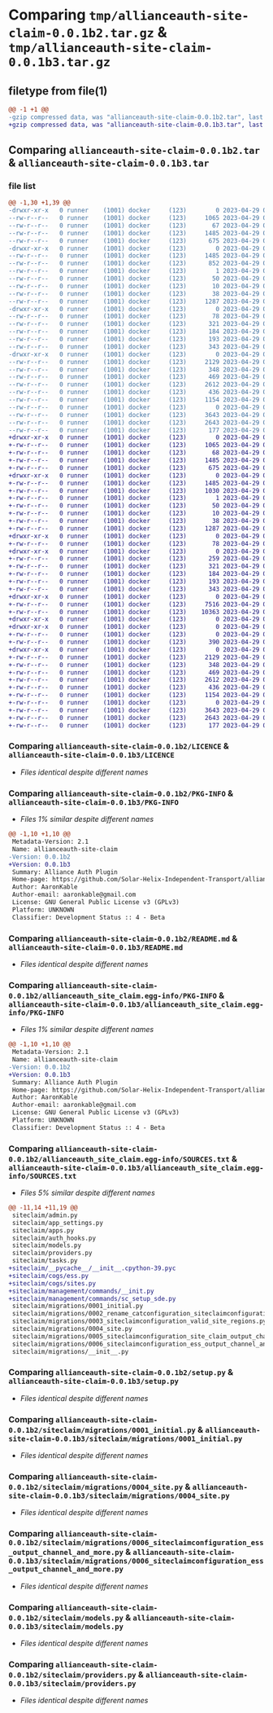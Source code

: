 # Comparing `tmp/allianceauth-site-claim-0.0.1b2.tar.gz` & `tmp/allianceauth-site-claim-0.0.1b3.tar.gz`

## filetype from file(1)

```diff
@@ -1 +1 @@
-gzip compressed data, was "allianceauth-site-claim-0.0.1b2.tar", last modified: Sat Apr 29 03:20:49 2023, max compression
+gzip compressed data, was "allianceauth-site-claim-0.0.1b3.tar", last modified: Sat Apr 29 03:39:01 2023, max compression
```

## Comparing `allianceauth-site-claim-0.0.1b2.tar` & `allianceauth-site-claim-0.0.1b3.tar`

### file list

```diff
@@ -1,30 +1,39 @@
-drwxr-xr-x   0 runner    (1001) docker     (123)        0 2023-04-29 03:20:49.870299 allianceauth-site-claim-0.0.1b2/
--rw-r--r--   0 runner    (1001) docker     (123)     1065 2023-04-29 03:20:18.000000 allianceauth-site-claim-0.0.1b2/LICENCE
--rw-r--r--   0 runner    (1001) docker     (123)       67 2023-04-29 03:20:18.000000 allianceauth-site-claim-0.0.1b2/MANIFEST.in
--rw-r--r--   0 runner    (1001) docker     (123)     1485 2023-04-29 03:20:49.870299 allianceauth-site-claim-0.0.1b2/PKG-INFO
--rw-r--r--   0 runner    (1001) docker     (123)      675 2023-04-29 03:20:18.000000 allianceauth-site-claim-0.0.1b2/README.md
-drwxr-xr-x   0 runner    (1001) docker     (123)        0 2023-04-29 03:20:49.870299 allianceauth-site-claim-0.0.1b2/allianceauth_site_claim.egg-info/
--rw-r--r--   0 runner    (1001) docker     (123)     1485 2023-04-29 03:20:49.000000 allianceauth-site-claim-0.0.1b2/allianceauth_site_claim.egg-info/PKG-INFO
--rw-r--r--   0 runner    (1001) docker     (123)      852 2023-04-29 03:20:49.000000 allianceauth-site-claim-0.0.1b2/allianceauth_site_claim.egg-info/SOURCES.txt
--rw-r--r--   0 runner    (1001) docker     (123)        1 2023-04-29 03:20:49.000000 allianceauth-site-claim-0.0.1b2/allianceauth_site_claim.egg-info/dependency_links.txt
--rw-r--r--   0 runner    (1001) docker     (123)       50 2023-04-29 03:20:49.000000 allianceauth-site-claim-0.0.1b2/allianceauth_site_claim.egg-info/requires.txt
--rw-r--r--   0 runner    (1001) docker     (123)       10 2023-04-29 03:20:49.000000 allianceauth-site-claim-0.0.1b2/allianceauth_site_claim.egg-info/top_level.txt
--rw-r--r--   0 runner    (1001) docker     (123)       38 2023-04-29 03:20:49.870299 allianceauth-site-claim-0.0.1b2/setup.cfg
--rw-r--r--   0 runner    (1001) docker     (123)     1287 2023-04-29 03:20:18.000000 allianceauth-site-claim-0.0.1b2/setup.py
-drwxr-xr-x   0 runner    (1001) docker     (123)        0 2023-04-29 03:20:49.870299 allianceauth-site-claim-0.0.1b2/siteclaim/
--rw-r--r--   0 runner    (1001) docker     (123)       78 2023-04-29 03:20:18.000000 allianceauth-site-claim-0.0.1b2/siteclaim/__init__.py
--rw-r--r--   0 runner    (1001) docker     (123)      321 2023-04-29 03:20:18.000000 allianceauth-site-claim-0.0.1b2/siteclaim/admin.py
--rw-r--r--   0 runner    (1001) docker     (123)      184 2023-04-29 03:20:18.000000 allianceauth-site-claim-0.0.1b2/siteclaim/app_settings.py
--rw-r--r--   0 runner    (1001) docker     (123)      193 2023-04-29 03:20:18.000000 allianceauth-site-claim-0.0.1b2/siteclaim/apps.py
--rw-r--r--   0 runner    (1001) docker     (123)      343 2023-04-29 03:20:18.000000 allianceauth-site-claim-0.0.1b2/siteclaim/auth_hooks.py
-drwxr-xr-x   0 runner    (1001) docker     (123)        0 2023-04-29 03:20:49.870299 allianceauth-site-claim-0.0.1b2/siteclaim/migrations/
--rw-r--r--   0 runner    (1001) docker     (123)     2129 2023-04-29 03:20:18.000000 allianceauth-site-claim-0.0.1b2/siteclaim/migrations/0001_initial.py
--rw-r--r--   0 runner    (1001) docker     (123)      348 2023-04-29 03:20:18.000000 allianceauth-site-claim-0.0.1b2/siteclaim/migrations/0002_rename_catconfiguration_siteclaimconfiguration.py
--rw-r--r--   0 runner    (1001) docker     (123)      469 2023-04-29 03:20:18.000000 allianceauth-site-claim-0.0.1b2/siteclaim/migrations/0003_siteclaimconfiguration_valid_site_regions.py
--rw-r--r--   0 runner    (1001) docker     (123)     2612 2023-04-29 03:20:18.000000 allianceauth-site-claim-0.0.1b2/siteclaim/migrations/0004_site.py
--rw-r--r--   0 runner    (1001) docker     (123)      436 2023-04-29 03:20:18.000000 allianceauth-site-claim-0.0.1b2/siteclaim/migrations/0005_siteclaimconfiguration_site_claim_output_channel.py
--rw-r--r--   0 runner    (1001) docker     (123)     1154 2023-04-29 03:20:18.000000 allianceauth-site-claim-0.0.1b2/siteclaim/migrations/0006_siteclaimconfiguration_ess_output_channel_and_more.py
--rw-r--r--   0 runner    (1001) docker     (123)        0 2023-04-29 03:20:18.000000 allianceauth-site-claim-0.0.1b2/siteclaim/migrations/__init__.py
--rw-r--r--   0 runner    (1001) docker     (123)     3643 2023-04-29 03:20:18.000000 allianceauth-site-claim-0.0.1b2/siteclaim/models.py
--rw-r--r--   0 runner    (1001) docker     (123)     2643 2023-04-29 03:20:18.000000 allianceauth-site-claim-0.0.1b2/siteclaim/providers.py
--rw-r--r--   0 runner    (1001) docker     (123)      177 2023-04-29 03:20:18.000000 allianceauth-site-claim-0.0.1b2/siteclaim/tasks.py
+drwxr-xr-x   0 runner    (1001) docker     (123)        0 2023-04-29 03:39:01.590398 allianceauth-site-claim-0.0.1b3/
+-rw-r--r--   0 runner    (1001) docker     (123)     1065 2023-04-29 03:38:21.000000 allianceauth-site-claim-0.0.1b3/LICENCE
+-rw-r--r--   0 runner    (1001) docker     (123)       68 2023-04-29 03:38:21.000000 allianceauth-site-claim-0.0.1b3/MANIFEST.in
+-rw-r--r--   0 runner    (1001) docker     (123)     1485 2023-04-29 03:39:01.590398 allianceauth-site-claim-0.0.1b3/PKG-INFO
+-rw-r--r--   0 runner    (1001) docker     (123)      675 2023-04-29 03:38:21.000000 allianceauth-site-claim-0.0.1b3/README.md
+drwxr-xr-x   0 runner    (1001) docker     (123)        0 2023-04-29 03:39:01.586398 allianceauth-site-claim-0.0.1b3/allianceauth_site_claim.egg-info/
+-rw-r--r--   0 runner    (1001) docker     (123)     1485 2023-04-29 03:39:01.000000 allianceauth-site-claim-0.0.1b3/allianceauth_site_claim.egg-info/PKG-INFO
+-rw-r--r--   0 runner    (1001) docker     (123)     1030 2023-04-29 03:39:01.000000 allianceauth-site-claim-0.0.1b3/allianceauth_site_claim.egg-info/SOURCES.txt
+-rw-r--r--   0 runner    (1001) docker     (123)        1 2023-04-29 03:39:01.000000 allianceauth-site-claim-0.0.1b3/allianceauth_site_claim.egg-info/dependency_links.txt
+-rw-r--r--   0 runner    (1001) docker     (123)       50 2023-04-29 03:39:01.000000 allianceauth-site-claim-0.0.1b3/allianceauth_site_claim.egg-info/requires.txt
+-rw-r--r--   0 runner    (1001) docker     (123)       10 2023-04-29 03:39:01.000000 allianceauth-site-claim-0.0.1b3/allianceauth_site_claim.egg-info/top_level.txt
+-rw-r--r--   0 runner    (1001) docker     (123)       38 2023-04-29 03:39:01.590398 allianceauth-site-claim-0.0.1b3/setup.cfg
+-rw-r--r--   0 runner    (1001) docker     (123)     1287 2023-04-29 03:38:21.000000 allianceauth-site-claim-0.0.1b3/setup.py
+drwxr-xr-x   0 runner    (1001) docker     (123)        0 2023-04-29 03:39:01.586398 allianceauth-site-claim-0.0.1b3/siteclaim/
+-rw-r--r--   0 runner    (1001) docker     (123)       78 2023-04-29 03:38:21.000000 allianceauth-site-claim-0.0.1b3/siteclaim/__init__.py
+drwxr-xr-x   0 runner    (1001) docker     (123)        0 2023-04-29 03:39:01.586398 allianceauth-site-claim-0.0.1b3/siteclaim/__pycache__/
+-rw-r--r--   0 runner    (1001) docker     (123)      259 2023-04-29 03:38:31.000000 allianceauth-site-claim-0.0.1b3/siteclaim/__pycache__/__init__.cpython-39.pyc
+-rw-r--r--   0 runner    (1001) docker     (123)      321 2023-04-29 03:38:21.000000 allianceauth-site-claim-0.0.1b3/siteclaim/admin.py
+-rw-r--r--   0 runner    (1001) docker     (123)      184 2023-04-29 03:38:21.000000 allianceauth-site-claim-0.0.1b3/siteclaim/app_settings.py
+-rw-r--r--   0 runner    (1001) docker     (123)      193 2023-04-29 03:38:21.000000 allianceauth-site-claim-0.0.1b3/siteclaim/apps.py
+-rw-r--r--   0 runner    (1001) docker     (123)      343 2023-04-29 03:38:21.000000 allianceauth-site-claim-0.0.1b3/siteclaim/auth_hooks.py
+drwxr-xr-x   0 runner    (1001) docker     (123)        0 2023-04-29 03:39:01.590398 allianceauth-site-claim-0.0.1b3/siteclaim/cogs/
+-rw-r--r--   0 runner    (1001) docker     (123)     7516 2023-04-29 03:38:21.000000 allianceauth-site-claim-0.0.1b3/siteclaim/cogs/ess.py
+-rw-r--r--   0 runner    (1001) docker     (123)    10363 2023-04-29 03:38:21.000000 allianceauth-site-claim-0.0.1b3/siteclaim/cogs/sites.py
+drwxr-xr-x   0 runner    (1001) docker     (123)        0 2023-04-29 03:39:01.586398 allianceauth-site-claim-0.0.1b3/siteclaim/management/
+drwxr-xr-x   0 runner    (1001) docker     (123)        0 2023-04-29 03:39:01.590398 allianceauth-site-claim-0.0.1b3/siteclaim/management/commands/
+-rw-r--r--   0 runner    (1001) docker     (123)        0 2023-04-29 03:38:21.000000 allianceauth-site-claim-0.0.1b3/siteclaim/management/commands/__init.py
+-rw-r--r--   0 runner    (1001) docker     (123)      390 2023-04-29 03:38:21.000000 allianceauth-site-claim-0.0.1b3/siteclaim/management/commands/sc_setup_sde.py
+drwxr-xr-x   0 runner    (1001) docker     (123)        0 2023-04-29 03:39:01.590398 allianceauth-site-claim-0.0.1b3/siteclaim/migrations/
+-rw-r--r--   0 runner    (1001) docker     (123)     2129 2023-04-29 03:38:21.000000 allianceauth-site-claim-0.0.1b3/siteclaim/migrations/0001_initial.py
+-rw-r--r--   0 runner    (1001) docker     (123)      348 2023-04-29 03:38:21.000000 allianceauth-site-claim-0.0.1b3/siteclaim/migrations/0002_rename_catconfiguration_siteclaimconfiguration.py
+-rw-r--r--   0 runner    (1001) docker     (123)      469 2023-04-29 03:38:21.000000 allianceauth-site-claim-0.0.1b3/siteclaim/migrations/0003_siteclaimconfiguration_valid_site_regions.py
+-rw-r--r--   0 runner    (1001) docker     (123)     2612 2023-04-29 03:38:21.000000 allianceauth-site-claim-0.0.1b3/siteclaim/migrations/0004_site.py
+-rw-r--r--   0 runner    (1001) docker     (123)      436 2023-04-29 03:38:21.000000 allianceauth-site-claim-0.0.1b3/siteclaim/migrations/0005_siteclaimconfiguration_site_claim_output_channel.py
+-rw-r--r--   0 runner    (1001) docker     (123)     1154 2023-04-29 03:38:21.000000 allianceauth-site-claim-0.0.1b3/siteclaim/migrations/0006_siteclaimconfiguration_ess_output_channel_and_more.py
+-rw-r--r--   0 runner    (1001) docker     (123)        0 2023-04-29 03:38:21.000000 allianceauth-site-claim-0.0.1b3/siteclaim/migrations/__init__.py
+-rw-r--r--   0 runner    (1001) docker     (123)     3643 2023-04-29 03:38:21.000000 allianceauth-site-claim-0.0.1b3/siteclaim/models.py
+-rw-r--r--   0 runner    (1001) docker     (123)     2643 2023-04-29 03:38:21.000000 allianceauth-site-claim-0.0.1b3/siteclaim/providers.py
+-rw-r--r--   0 runner    (1001) docker     (123)      177 2023-04-29 03:38:21.000000 allianceauth-site-claim-0.0.1b3/siteclaim/tasks.py
```

### Comparing `allianceauth-site-claim-0.0.1b2/LICENCE` & `allianceauth-site-claim-0.0.1b3/LICENCE`

 * *Files identical despite different names*

### Comparing `allianceauth-site-claim-0.0.1b2/PKG-INFO` & `allianceauth-site-claim-0.0.1b3/PKG-INFO`

 * *Files 1% similar despite different names*

```diff
@@ -1,10 +1,10 @@
 Metadata-Version: 2.1
 Name: allianceauth-site-claim
-Version: 0.0.1b2
+Version: 0.0.1b3
 Summary: Alliance Auth Plugin
 Home-page: https://github.com/Solar-Helix-Independent-Transport/allianceauth-site-claim
 Author: AaronKable
 Author-email: aaronkable@gmail.com
 License: GNU General Public License v3 (GPLv3)
 Platform: UNKNOWN
 Classifier: Development Status :: 4 - Beta
```

### Comparing `allianceauth-site-claim-0.0.1b2/README.md` & `allianceauth-site-claim-0.0.1b3/README.md`

 * *Files identical despite different names*

### Comparing `allianceauth-site-claim-0.0.1b2/allianceauth_site_claim.egg-info/PKG-INFO` & `allianceauth-site-claim-0.0.1b3/allianceauth_site_claim.egg-info/PKG-INFO`

 * *Files 1% similar despite different names*

```diff
@@ -1,10 +1,10 @@
 Metadata-Version: 2.1
 Name: allianceauth-site-claim
-Version: 0.0.1b2
+Version: 0.0.1b3
 Summary: Alliance Auth Plugin
 Home-page: https://github.com/Solar-Helix-Independent-Transport/allianceauth-site-claim
 Author: AaronKable
 Author-email: aaronkable@gmail.com
 License: GNU General Public License v3 (GPLv3)
 Platform: UNKNOWN
 Classifier: Development Status :: 4 - Beta
```

### Comparing `allianceauth-site-claim-0.0.1b2/allianceauth_site_claim.egg-info/SOURCES.txt` & `allianceauth-site-claim-0.0.1b3/allianceauth_site_claim.egg-info/SOURCES.txt`

 * *Files 5% similar despite different names*

```diff
@@ -11,14 +11,19 @@
 siteclaim/admin.py
 siteclaim/app_settings.py
 siteclaim/apps.py
 siteclaim/auth_hooks.py
 siteclaim/models.py
 siteclaim/providers.py
 siteclaim/tasks.py
+siteclaim/__pycache__/__init__.cpython-39.pyc
+siteclaim/cogs/ess.py
+siteclaim/cogs/sites.py
+siteclaim/management/commands/__init.py
+siteclaim/management/commands/sc_setup_sde.py
 siteclaim/migrations/0001_initial.py
 siteclaim/migrations/0002_rename_catconfiguration_siteclaimconfiguration.py
 siteclaim/migrations/0003_siteclaimconfiguration_valid_site_regions.py
 siteclaim/migrations/0004_site.py
 siteclaim/migrations/0005_siteclaimconfiguration_site_claim_output_channel.py
 siteclaim/migrations/0006_siteclaimconfiguration_ess_output_channel_and_more.py
 siteclaim/migrations/__init__.py
```

### Comparing `allianceauth-site-claim-0.0.1b2/setup.py` & `allianceauth-site-claim-0.0.1b3/setup.py`

 * *Files identical despite different names*

### Comparing `allianceauth-site-claim-0.0.1b2/siteclaim/migrations/0001_initial.py` & `allianceauth-site-claim-0.0.1b3/siteclaim/migrations/0001_initial.py`

 * *Files identical despite different names*

### Comparing `allianceauth-site-claim-0.0.1b2/siteclaim/migrations/0004_site.py` & `allianceauth-site-claim-0.0.1b3/siteclaim/migrations/0004_site.py`

 * *Files identical despite different names*

### Comparing `allianceauth-site-claim-0.0.1b2/siteclaim/migrations/0006_siteclaimconfiguration_ess_output_channel_and_more.py` & `allianceauth-site-claim-0.0.1b3/siteclaim/migrations/0006_siteclaimconfiguration_ess_output_channel_and_more.py`

 * *Files identical despite different names*

### Comparing `allianceauth-site-claim-0.0.1b2/siteclaim/models.py` & `allianceauth-site-claim-0.0.1b3/siteclaim/models.py`

 * *Files identical despite different names*

### Comparing `allianceauth-site-claim-0.0.1b2/siteclaim/providers.py` & `allianceauth-site-claim-0.0.1b3/siteclaim/providers.py`

 * *Files identical despite different names*

